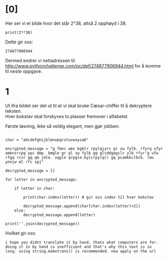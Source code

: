 # [0]

Her ser vi et bilde hvor det står 2^38, altså 2 opphøyd i 38.

`
print(2**38)
`

Dette gir oss:  

`274877906944`  

Dermed endrer vi nettadressen til http://www.pythonchallenge.com/pc/def/274877906944.html for å komme til neste oppgave.

# 1

Ut ifra bildet ser det ut til at vi skal bruke Cæsar-chiffer til å dekryptere teksten.  
Hver bokstav skal forskyves to plasser fremover i alfabetet.  

Første løsning, ikke så veldig elegant, men gjør jobben:

```

char = "abcdefghijklmnopqrstuvwxyzab"

encrypted_message = "g fmnc wms bgblr rpylqjyrc gr zw fylb. rfyrq ufyr amknsrcpq ypc dmp. bmgle gr gl zw fylb gq glcddgagclr ylb rfyr'q ufw rfgq rcvr gq qm jmle. sqgle qrpgle.kyicrpylq() gq pcamkkclbcb. lmu ynnjw ml rfc spj"

decrypted_message = []

for letter in encrypted_message:

    if letter in char:
        
        print(char.index(letter)) # gir oss index til hver bokstav

        decrypted_message.append(char[char.index(letter)+2])
    else:
        decrypted_message.append(letter)

print(''.join(decrypted_message))

```

Hvilket gir oss:

`i hope you didnt translate it by hand. thats what computers are for. doing it in by hand is inefficient and that's why this text is so long. using string.maketrans() is recommended. now apply on the url`

